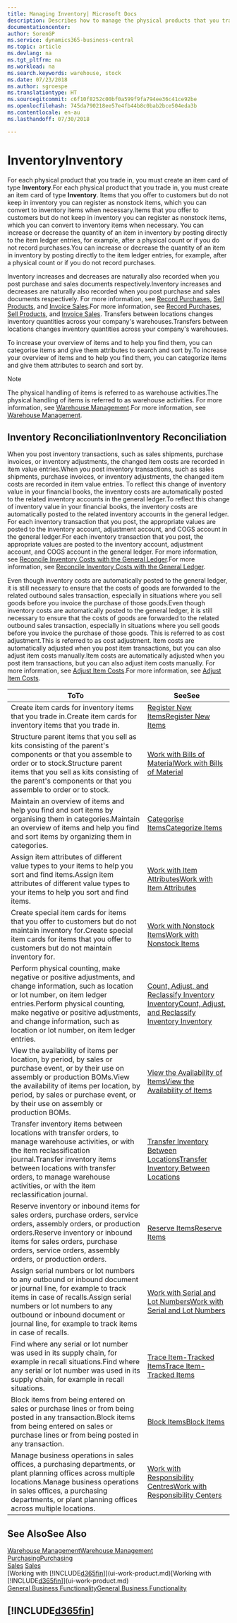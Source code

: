 ```yaml
---
title: Managing Inventory| Microsoft Docs
description: Describes how to manage the physical products that you trade in, for example, handling the stock in your warehouse.
documentationcenter: 
author: SorenGP
ms.service: dynamics365-business-central
ms.topic: article
ms.devlang: na
ms.tgt_pltfrm: na
ms.workload: na
ms.search.keywords: warehouse, stock
ms.date: 07/23/2018
ms.author: sgroespe
ms.translationtype: HT
ms.sourcegitcommit: c6f10f8252c00bf0a599f9fa794ee36c41ce92be
ms.openlocfilehash: 745da790218ee57e4fb44b8c0bab2bce504eda3b
ms.contentlocale: en-au
ms.lasthandoff: 07/30/2018

---
```


# <a name="inventory"></a><span data-ttu-id="4e001-103">Inventory</span><span class="sxs-lookup"><span data-stu-id="4e001-103">Inventory</span></span>
<span data-ttu-id="4e001-104">For each physical product that you trade in, you must create an item card of type **Inventory**.</span><span class="sxs-lookup"><span data-stu-id="4e001-104">For each physical product that you trade in, you must create an item card of type **Inventory**.</span></span> <span data-ttu-id="4e001-105">Items that you offer to customers but do not keep in inventory you can register as nonstock items, which you can convert to inventory items when necessary.</span><span class="sxs-lookup"><span data-stu-id="4e001-105">Items that you offer to customers but do not keep in inventory you can register as nonstock items, which you can convert to inventory items when necessary.</span></span> <span data-ttu-id="4e001-106">You can increase or decrease the quantity of an item in inventory by posting directly to the item ledger entries, for example, after a physical count or if you do not record purchases.</span><span class="sxs-lookup"><span data-stu-id="4e001-106">You can increase or decrease the quantity of an item in inventory by posting directly to the item ledger entries, for example, after a physical count or if you do not record purchases.</span></span>

<span data-ttu-id="4e001-107">Inventory increases and decreases are naturally also recorded when you post purchase and sales documents respectively.</span><span class="sxs-lookup"><span data-stu-id="4e001-107">Inventory increases and decreases are naturally also recorded when you post purchase and sales documents respectively.</span></span> <span data-ttu-id="4e001-108">For more information, see [Record Purchases](purchasing-how-record-purchases.md), [Sell Products](sales-how-sell-products.md), and [Invoice Sales](sales-how-invoice-sales.md).</span><span class="sxs-lookup"><span data-stu-id="4e001-108">For more information, see [Record Purchases](purchasing-how-record-purchases.md), [Sell Products](sales-how-sell-products.md), and [Invoice Sales](sales-how-invoice-sales.md).</span></span> <span data-ttu-id="4e001-109">Transfers between locations changes inventory quantities across your company's warehouses.</span><span class="sxs-lookup"><span data-stu-id="4e001-109">Transfers between locations changes inventory quantities across your company's warehouses.</span></span>   

<span data-ttu-id="4e001-110">To increase your overview of items and to help you find them, you can categorise items and give them attributes to search and sort by.</span><span class="sxs-lookup"><span data-stu-id="4e001-110">To increase your overview of items and to help you find them, you can categorize items and give them attributes to search and sort by.</span></span>

> [!NOTE]
> <span data-ttu-id="4e001-111">The physical handling of items is referred to as warehouse activities.</span><span class="sxs-lookup"><span data-stu-id="4e001-111">The physical handling of items is referred to as warehouse activities.</span></span> <span data-ttu-id="4e001-112">For more information, see [Warehouse Management](warehouse-manage-warehouse.md).</span><span class="sxs-lookup"><span data-stu-id="4e001-112">For more information, see [Warehouse Management](warehouse-manage-warehouse.md).</span></span>

## <a name="inventory-reconciliation"></a><span data-ttu-id="4e001-113">Inventory Reconciliation</span><span class="sxs-lookup"><span data-stu-id="4e001-113">Inventory Reconciliation</span></span>
<span data-ttu-id="4e001-114">When you post inventory transactions, such as sales shipments, purchase invoices, or inventory adjustments, the changed item costs are recorded in item value entries.</span><span class="sxs-lookup"><span data-stu-id="4e001-114">When you post inventory transactions, such as sales shipments, purchase invoices, or inventory adjustments, the changed item costs are recorded in item value entries.</span></span> <span data-ttu-id="4e001-115">To reflect this change of inventory value in your financial books, the inventory costs are automatically posted to the related inventory accounts in the general ledger.</span><span class="sxs-lookup"><span data-stu-id="4e001-115">To reflect this change of inventory value in your financial books, the inventory costs are automatically posted to the related inventory accounts in the general ledger.</span></span> <span data-ttu-id="4e001-116">For each inventory transaction that you post, the appropriate values are posted to the inventory account, adjustment account, and COGS account in the general ledger.</span><span class="sxs-lookup"><span data-stu-id="4e001-116">For each inventory transaction that you post, the appropriate values are posted to the inventory account, adjustment account, and COGS account in the general ledger.</span></span> <span data-ttu-id="4e001-117">For more information, see [Reconcile Inventory Costs with the General Ledger](finance-how-to-post-inventory-costs-to-the-general-ledger.md).</span><span class="sxs-lookup"><span data-stu-id="4e001-117">For more information, see [Reconcile Inventory Costs with the General Ledger](finance-how-to-post-inventory-costs-to-the-general-ledger.md).</span></span>

<span data-ttu-id="4e001-118">Even though inventory costs are automatically posted to the general ledger, it is still necessary to ensure that the costs of goods are forwarded to the related outbound sales transaction, especially in situations where you sell goods before you invoice the purchase of those goods.</span><span class="sxs-lookup"><span data-stu-id="4e001-118">Even though inventory costs are automatically posted to the general ledger, it is still necessary to ensure that the costs of goods are forwarded to the related outbound sales transaction, especially in situations where you sell goods before you invoice the purchase of those goods.</span></span> <span data-ttu-id="4e001-119">This is referred to as cost adjustment.</span><span class="sxs-lookup"><span data-stu-id="4e001-119">This is referred to as cost adjustment.</span></span> <span data-ttu-id="4e001-120">Item costs are automatically adjusted when you post item transactions, but you can also adjust item costs manually.</span><span class="sxs-lookup"><span data-stu-id="4e001-120">Item costs are automatically adjusted when you post item transactions, but you can also adjust item costs manually.</span></span> <span data-ttu-id="4e001-121">For more information, see [Adjust Item Costs](inventory-how-adjust-item-costs.md).</span><span class="sxs-lookup"><span data-stu-id="4e001-121">For more information, see [Adjust Item Costs](inventory-how-adjust-item-costs.md).</span></span>

|<span data-ttu-id="4e001-122">To</span><span class="sxs-lookup"><span data-stu-id="4e001-122">To</span></span> |<span data-ttu-id="4e001-123">See</span><span class="sxs-lookup"><span data-stu-id="4e001-123">See</span></span> |
|---|----|
|<span data-ttu-id="4e001-124">Create item cards for inventory items that you trade in.</span><span class="sxs-lookup"><span data-stu-id="4e001-124">Create item cards for inventory items that you trade in.</span></span>|[<span data-ttu-id="4e001-125">Register New Items</span><span class="sxs-lookup"><span data-stu-id="4e001-125">Register New Items</span></span>](inventory-how-register-new-items.md)|
|<span data-ttu-id="4e001-126">Structure parent items that you sell as kits consisting of the parent's components or that you assemble to order or to stock.</span><span class="sxs-lookup"><span data-stu-id="4e001-126">Structure parent items that you sell as kits consisting of the parent's components or that you assemble to order or to stock.</span></span>|[<span data-ttu-id="4e001-127">Work with Bills of Material</span><span class="sxs-lookup"><span data-stu-id="4e001-127">Work with Bills of Material</span></span>](inventory-how-work-BOMs.md)|
|<span data-ttu-id="4e001-128">Maintain an overview of items and help you find and sort items by organising them in categories.</span><span class="sxs-lookup"><span data-stu-id="4e001-128">Maintain an overview of items and help you find and sort items by organizing them in categories.</span></span>|[<span data-ttu-id="4e001-129">Categorise Items</span><span class="sxs-lookup"><span data-stu-id="4e001-129">Categorize Items</span></span>](inventory-how-categorize-items.md)|
|<span data-ttu-id="4e001-130">Assign item attributes of different value types to your items to help you sort and find items.</span><span class="sxs-lookup"><span data-stu-id="4e001-130">Assign item attributes of different value types to your items to help you sort and find items.</span></span>|[<span data-ttu-id="4e001-131">Work with Item Attributes</span><span class="sxs-lookup"><span data-stu-id="4e001-131">Work with Item Attributes</span></span>](inventory-how-work-item-attributes.md)|
|<span data-ttu-id="4e001-132">Create special item cards for items that you offer to customers but do not maintain inventory for.</span><span class="sxs-lookup"><span data-stu-id="4e001-132">Create special item cards for items that you offer to customers but do not maintain inventory for.</span></span>|[<span data-ttu-id="4e001-133">Work with Nonstock Items</span><span class="sxs-lookup"><span data-stu-id="4e001-133">Work with Nonstock Items</span></span>](inventory-how-work-nonstock-items.md)|
|<span data-ttu-id="4e001-134">Perform physical counting, make negative or positive adjustments, and change information, such as location or lot number, on item ledger entries.</span><span class="sxs-lookup"><span data-stu-id="4e001-134">Perform physical counting, make negative or positive adjustments, and change information, such as location or lot number, on item ledger entries.</span></span>|[<span data-ttu-id="4e001-135">Count, Adjust, and Reclassify Inventory Inventory</span><span class="sxs-lookup"><span data-stu-id="4e001-135">Count, Adjust, and Reclassify Inventory Inventory</span></span>](inventory-how-count-adjust-reclassify.md)|
|<span data-ttu-id="4e001-136">View the availability of items per location, by period, by sales or purchase event, or by their use on assembly or production BOMs.</span><span class="sxs-lookup"><span data-stu-id="4e001-136">View the availability of items per location, by period, by sales or purchase event, or by their use on assembly or production BOMs.</span></span>|[<span data-ttu-id="4e001-137">View the Availability of Items</span><span class="sxs-lookup"><span data-stu-id="4e001-137">View the Availability of Items</span></span>](inventory-how-availability-overview.md)|
|<span data-ttu-id="4e001-138">Transfer inventory items between locations with transfer orders, to manage warehouse activities, or with the item reclassification journal.</span><span class="sxs-lookup"><span data-stu-id="4e001-138">Transfer inventory items between locations with transfer orders, to manage warehouse activities, or with the item reclassification journal.</span></span>|[<span data-ttu-id="4e001-139">Transfer Inventory Between Locations</span><span class="sxs-lookup"><span data-stu-id="4e001-139">Transfer Inventory Between Locations</span></span>](inventory-how-transfer-between-locations.md)|
|<span data-ttu-id="4e001-140">Reserve inventory or inbound items for sales orders, purchase orders, service orders, assembly orders, or production orders.</span><span class="sxs-lookup"><span data-stu-id="4e001-140">Reserve inventory or inbound items for sales orders, purchase orders, service orders, assembly orders, or production orders.</span></span>|[<span data-ttu-id="4e001-141">Reserve Items</span><span class="sxs-lookup"><span data-stu-id="4e001-141">Reserve Items</span></span>](inventory-how-to-reserve-items.md)|
|<span data-ttu-id="4e001-142">Assign serial numbers or lot numbers to any outbound or inbound document or journal line, for example to track items in case of recalls.</span><span class="sxs-lookup"><span data-stu-id="4e001-142">Assign serial numbers or lot numbers to any outbound or inbound document or journal line, for example to track items in case of recalls.</span></span>|[<span data-ttu-id="4e001-143">Work with Serial and Lot Numbers</span><span class="sxs-lookup"><span data-stu-id="4e001-143">Work with Serial and Lot Numbers</span></span>](inventory-how-work-item-tracking.md)|
|<span data-ttu-id="4e001-144">Find where any serial or lot number was used in its supply chain, for example in recall situations.</span><span class="sxs-lookup"><span data-stu-id="4e001-144">Find where any serial or lot number was used in its supply chain, for example in recall situations.</span></span>|[<span data-ttu-id="4e001-145">Trace Item-Tracked Items</span><span class="sxs-lookup"><span data-stu-id="4e001-145">Trace Item-Tracked Items</span></span>](inventory-how-to-trace-item-tracked-items.md)|
|<span data-ttu-id="4e001-146">Block items from being entered on sales or purchase lines or from being posted in any transaction.</span><span class="sxs-lookup"><span data-stu-id="4e001-146">Block items from being entered on sales or purchase lines or from being posted in any transaction.</span></span>|[<span data-ttu-id="4e001-147">Block Items</span><span class="sxs-lookup"><span data-stu-id="4e001-147">Block Items</span></span>](inventory-how-block-items.md)|
|<span data-ttu-id="4e001-148">Manage business operations in sales offices, a purchasing departments, or plant planning offices across multiple locations.</span><span class="sxs-lookup"><span data-stu-id="4e001-148">Manage business operations in sales offices, a purchasing departments, or plant planning offices across multiple locations.</span></span>|[<span data-ttu-id="4e001-149">Work with Responsibility Centres</span><span class="sxs-lookup"><span data-stu-id="4e001-149">Work with Responsibility Centers</span></span>](inventory-responsibility-centers.md)|

## <a name="see-also"></a><span data-ttu-id="4e001-150">See Also</span><span class="sxs-lookup"><span data-stu-id="4e001-150">See Also</span></span>  
[<span data-ttu-id="4e001-151">Warehouse Management</span><span class="sxs-lookup"><span data-stu-id="4e001-151">Warehouse Management</span></span>](warehouse-manage-warehouse.md)  
[<span data-ttu-id="4e001-152">Purchasing</span><span class="sxs-lookup"><span data-stu-id="4e001-152">Purchasing</span></span>](purchasing-manage-purchasing.md)  
<span data-ttu-id="4e001-153">[Sales](sales-manage-sales.md)  </span><span class="sxs-lookup"><span data-stu-id="4e001-153">[Sales](sales-manage-sales.md)  </span></span>  
<span data-ttu-id="4e001-154">[Working with [!INCLUDE[d365fin](includes/d365fin_md.md)]](ui-work-product.md)</span><span class="sxs-lookup"><span data-stu-id="4e001-154">[Working with [!INCLUDE[d365fin](includes/d365fin_md.md)]](ui-work-product.md)</span></span>  
[<span data-ttu-id="4e001-155">General Business Functionality</span><span class="sxs-lookup"><span data-stu-id="4e001-155">General Business Functionality</span></span>](ui-across-business-areas.md)

## [!INCLUDE[d365fin](includes/free_trial_md.md)]  

